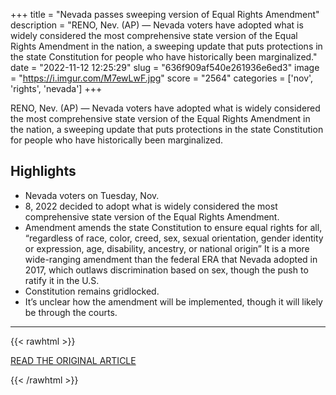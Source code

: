 +++
title = "Nevada passes sweeping version of Equal Rights Amendment"
description = "RENO, Nev. (AP) — Nevada voters have adopted what is widely considered the most comprehensive state version of the Equal Rights Amendment in the nation, a sweeping update that puts protections in the state Constitution for people who have historically been marginalized."
date = "2022-11-12 12:25:29"
slug = "636f909af540e261936e6ed3"
image = "https://i.imgur.com/M7ewLwF.jpg"
score = "2564"
categories = ['nov', 'rights', 'nevada']
+++

RENO, Nev. (AP) — Nevada voters have adopted what is widely considered the most comprehensive state version of the Equal Rights Amendment in the nation, a sweeping update that puts protections in the state Constitution for people who have historically been marginalized.

## Highlights

- Nevada voters on Tuesday, Nov.
- 8, 2022 decided to adopt what is widely considered the most comprehensive state version of the Equal Rights Amendment.
- Amendment amends the state Constitution to ensure equal rights for all, “regardless of race, color, creed, sex, sexual orientation, gender identity or expression, age, disability, ancestry, or national origin” It is a more wide-ranging amendment than the federal ERA that Nevada adopted in 2017, which outlaws discrimination based on sex, though the push to ratify it in the U.S.
- Constitution remains gridlocked.
- It’s unclear how the amendment will be implemented, though it will likely be through the courts.

---

{{< rawhtml >}}
  <p class="article-category">
    <a target="_blank" href="https://apnews.com/article/2022-midterm-elections-nevada-discrimination-gender-identity-constitutions-a8aa384a6a21c224408cd9603b1b77ce">READ THE ORIGINAL ARTICLE</a>
  </p>
{{< /rawhtml >}}
